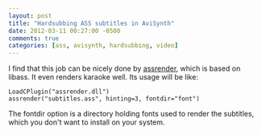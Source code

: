 ```yaml
---
layout: post
title: "Hardsubbing ASS subtitles in AviSynth"
date: 2012-03-11 00:27:00 -0500
comments: true
categories: [ass, avisynth, hardsubbing, video]
---
```

I find that this job can be nicely done by [assrender](http://srsfckn.biz/assrender/), which is based on libass. It even renders karaoke well. Its usage will be like:

	LoadCPlugin("assrender.dll")
	assrender("subtitles.ass", hinting=3, fontdir="font")

The fontdir option is a directory holding fonts used to render the subtitles, which you don't want to install on your system.
